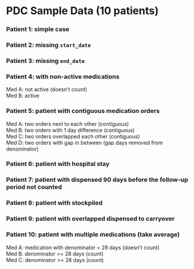 # PDC Sample Data (10 patients)

### Patient 1: simple case

### Patient 2: missing `start_date`

### Patient 3: missing `end_date`

### Patient 4: with non-active medications
  Med A: not active (doesn’t count)  
  Med B: active
  
### Patient 5: patient with contiguous medication orders
  Med A: two orders next to each other (contiguous)  
  Med B: two orders with 1 day difference (contiguous)  
  Med C: two orders overlapped each other (contiguous)  
  Med D: two orders with gap in between (gap days removed from denominator)
  
### Patient 6: patient with hospital stay

### Patient 7: patient with dispensed 90 days before the follow-up period not counted

### Patient 8: patient with stockpiled

### Patient 9: patient with overlapped dispensed to carryover

### Patient 10: patient with multiple medications (take average)
  Med A: medication with denominator < 28 days (doesn’t count)  
  Med B: denominator >= 28 days (count)  
  Med C: denominator >= 28 days (count)

